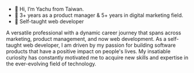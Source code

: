 - 👋 Hi, I’m Yachu from Taiwan.
- 🌱 3+ years as a product manager & 5+ years in digital marketing field.
- 🌱 Self-taught web developer

A versatile professional with a dynamic career journey that spans across marketing, product management, and now web development. As a self-taught web developer, I am driven by my passion for building software products that have a positive impact on people's lives. My insatiable curiosity has constantly motivated me to acquire new skills and expertise in the ever-evolving field of technology.

<!---
yachuh/yachuh is a ✨ special ✨ repository because its `README.md` (this file) appears on your GitHub profile.
You can click the Preview link to take a look at your changes.
--->
